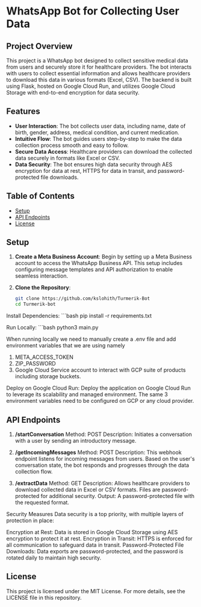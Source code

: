# WhatsApp Bot for Collecting User Data

## Project Overview
This project is a WhatsApp bot designed to collect sensitive medical data from users and securely store it for healthcare providers. The bot interacts with users to collect essential information and allows healthcare providers to download this data in various formats (Excel, CSV). The backend is built using Flask, hosted on Google Cloud Run, and utilizes Google Cloud Storage with end-to-end encryption for data security.

## Features
- **User Interaction**: The bot collects user data, including name, date of birth, gender, address, medical condition, and current medication.
- **Intuitive Flow**: The bot guides users step-by-step to make the data collection process smooth and easy to follow.
- **Secure Data Access**: Healthcare providers can download the collected data securely in formats like Excel or CSV.
- **Data Security**: The bot ensures high data security through AES encryption for data at rest, HTTPS for data in transit, and password-protected file downloads.

## Table of Contents
- [Setup](#setup)
- [API Endpoints](#api-endpoints)
- [License](#license)

## Setup

1. **Create a Meta Business Account**: Begin by setting up a Meta Business account to access the WhatsApp Business API. This setup includes configuring message templates and API authorization to enable seamless interaction.

2. **Clone the Repository**:
   ```bash
   git clone https://github.com/kslohith/Turmerik-Bot
   cd Turmerik-bot
Install Dependencies:
    ```bash
    pip install -r requirements.txt

Run Locally:
    ```bash
    python3 main.py

When running locally we need to manually create a .env file and add environment variables that we are using namely 
1. META_ACCESS_TOKEN
2. ZIP_PASSWORD
3. Google Cloud Service account to interact with GCP suite of products including storage buckets.

Deploy on Google Cloud Run: Deploy the application on Google Cloud Run to leverage its scalability and managed environment.
The same 3 environment variables need to be configured on GCP or any cloud provider.

## API Endpoints

1. **/startConversation**
Method: POST
Description: Initiates a conversation with a user by sending an introductory message.

2. **/getIncomingMessages**
Method: POST
Description: This webhook endpoint listens for incoming messages from users. Based on the user's conversation state, the bot responds and progresses through the data collection flow.

3. **/extractData**
Method: GET
Description: Allows healthcare providers to download collected data in Excel or CSV formats. Files are password-protected for additional security.
Output: A password-protected file with the requested format.

Security Measures
Data security is a top priority, with multiple layers of protection in place:

Encryption at Rest: Data is stored in Google Cloud Storage using AES encryption to protect it at rest.
Encryption in Transit: HTTPS is enforced for all communication to safeguard data in transit.
Password-Protected File Downloads: Data exports are password-protected, and the password is rotated daily to maintain high security.


## License

This project is licensed under the MIT License. For more details, see the LICENSE file in this repository.
